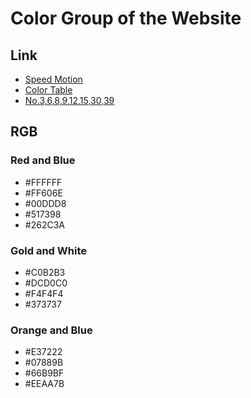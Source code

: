 # Color Group of the Website

## Link

- [Speed Motion](https://www.uisdc.com/40-amazing-colors-site)
- [Color Table](http://tool.c7sky.com/webcolor/#character_15)
- [No.3,6,8,9,12,15,30,39](https://www.digitaling.com/articles/36629.html)

## RGB

### Red and Blue

- \#FFFFFF
- \#FF606E
- \#00DDD8
- \#517398
- \#262C3A

### Gold and White

- \#C0B2B3
- \#DCD0C0
- \#F4F4F4
- \#373737

### Orange and Blue

- \#E37222
- \#07889B
- \#66B9BF
- \#EEAA7B
